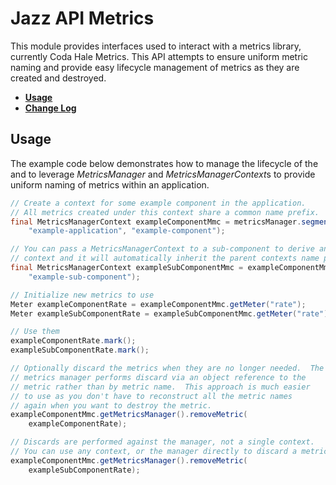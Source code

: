 # Jazz API Metrics

This module provides interfaces used to interact with a metrics library, currently Coda Hale Metrics.  This API attempts to ensure uniform metric naming and provide easy lifecycle management of metrics as they are created and destroyed.

* **[Usage](#usage)**
* **[Change Log](../README.md#changes)**

## <a name="usage"></a>Usage


The example code below demonstrates how to manage the lifecycle of the  and to leverage *MetricsManager* and *MetricsManagerContext*s to provide uniform naming of metrics within an application.


```java    
// Create a context for some example component in the application.
// All metrics created under this context share a common name prefix.
final MetricsManagerContext exampleComponentMmc = metricsManager.segment(
    "example-application", "example-component");

// You can pass a MetricsManagerContext to a sub-component to derive another
// context and it will automatically inherit the parent contexts name prefix.
final MetricsManagerContext exampleSubComponentMmc = exampleComponentMmc.segment(
    "example-sub-component");

// Initialize new metrics to use
Meter exampleComponentRate = exampleComponentMmc.getMeter("rate");
Meter exampleSubComponentRate = exampleSubComponentMmc.getMeter("rate");

// Use them
exampleComponentRate.mark();
exampleSubComponentRate.mark();

// Optionally discard the metrics when they are no longer needed.  The
// metrics manager performs discard via an object reference to the
// metric rather than by metric name.  This approach is much easier
// to use as you don't have to reconstruct all the metric names
// again when you want to destroy the metric.
exampleComponentMmc.getMetricsManager().removeMetric(
    exampleComponentRate);

// Discards are performed against the manager, not a single context.
// You can use any context, or the manager directly to discard a metric.
exampleComponentMmc.getMetricsManager().removeMetric(
    exampleSubComponentRate);
```